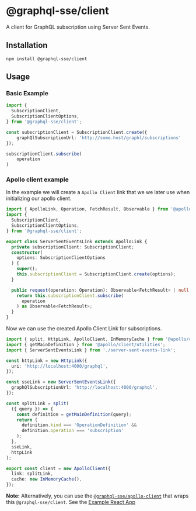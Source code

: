 # @graphql-sse/client

A client for GraphQL subscription using Server Sent Events.

## Installation

```shell
npm install @graphql-sse/client
```

## Usage

### Basic Example

```typescript
import {
  SubscriptionClient,
  SubscriptionClientOptions,
} from '@graphql-sse/client';

const subscriptionClient = SubscriptionClient.create({
    graphQlSubscriptionUrl: 'http://some.host/graphl/subscriptions'
});

subscriptionClient.subscribe(
    operation
)    
```

### Apollo client example

In the example we will create a `Apollo Client` link that we we later use when initializing our apollo client.

```typescript
import { ApolloLink, Operation, FetchResult, Observable } from '@apollo/client';
import {
  SubscriptionClient,
  SubscriptionClientOptions,
} from '@graphql-sse/client';

export class ServerSentEventsLink extends ApolloLink {
  private subscriptionClient: SubscriptionClient;
  constructor(
    options: SubscriptionClientOptions
  ) {
    super();
    this.subscriptionClient = SubscriptionClient.create(options);
  }

  public request(operation: Operation): Observable<FetchResult> | null {
    return this.subscriptionClient.subscribe(
      operation
    ) as Observable<FetchResult>;
  }
}
```

Now we can use the created Apollo Client Link for subscriptions.

```typescript
import { split, HttpLink, ApolloClient, InMemoryCache } from '@apollo/client';
import { getMainDefinition } from '@apollo/client/utilities';
import { ServerSentEventsLink } from './server-sent-events-link';

const httpLink = new HttpLink({
  uri: 'http://localhost:4000/graphql',
});

const sseLink = new ServerSentEventsLink({
  graphQlSubscriptionUrl: 'http://localhost:4000/graphql',
});

const splitLink = split(
  ({ query }) => {
    const definition = getMainDefinition(query);
    return (
      definition.kind === 'OperationDefinition' &&
      definition.operation === 'subscription'
    );
  },
  sseLink,
  httpLink
);

export const client = new ApolloClient({
  link: splitLink,
  cache: new InMemoryCache(),
});

```

**Note:** Alternatively, you can use the [`@graphql-sse/apollo-client`](https://github.com/faboulaws/graphql-sse/tree/main/libs/apollo-client) that wraps this `@graphql-sse/client`. See the  [Example React App](https://github.com/faboulaws/graphql-sse/tree/main/apps/react-app-example)
